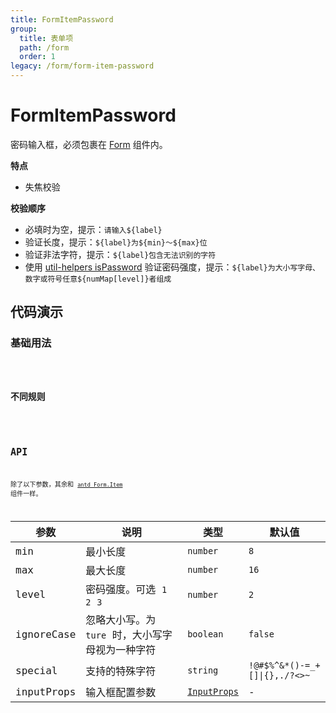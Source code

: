 ```yaml
---
title: FormItemPassword
group:
  title: 表单项
  path: /form
  order: 1
legacy: /form/form-item-password
---
```


# FormItemPassword

密码输入框，必须包裹在 [Form](https://ant-design.gitee.io/components/form-cn/) 组件内。

**特点**

- 失焦校验

**校验顺序**

- 必填时为空，提示：`请输入${label}`
- 验证长度，提示：`${label}为${min}～${max}位`
- 验证非法字符，提示：`${label}包含无法识别的字符`
- 使用 [util-helpers isPassword](https://doly-dev.github.io/util-helpers/module-Validator.html#.isPassword) 验证密码强度，提示：`${label}为大小写字母、数字或符号任意${numMap[level]}者组成`

## 代码演示

### 基础用法

<code src="./demos/Demo1.tsx" />

### 不同规则

<code src="./demos/Demo2.tsx" />

## API

除了以下参数，其余和 [`antd Form.Item`](https://ant-design.gitee.io/components/form-cn/#Form.Item) 组件一样。

参数 | 说明 | 类型 | 默认值 |
------------- | ------------- | ------------- | ------------- |
min  | 最小长度 | `number` | `8` |
max  | 最大长度 | `number` | `16` |
level  | 密码强度。可选 `1` `2` `3` | `number` | `2` |
ignoreCase | 忽略大小写。为 `ture` 时，大小写字母视为一种字符 | `boolean` | `false` |
special  | 支持的特殊字符 | `string` | `!@#$%^&*()-=_+[]\|{},./?<>~` |
inputProps  | 输入框配置参数 | [`InputProps`](https://ant-design.gitee.io/components/input-cn/#Input) | - |